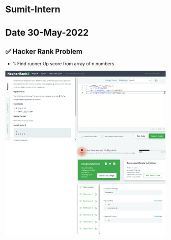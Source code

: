 # Sumit-Intern

# Date 30-May-2022


## ✅ Hacker Rank Problem
- 1: Find runner Up score from array of n numbers

![Alt text](Find_runner_up_score.png?raw="True")
